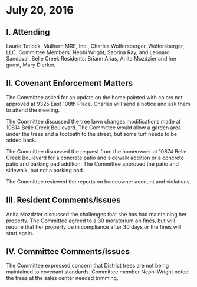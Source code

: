 # July 20, 2016

## I. Attending
Laurie Tatlock, Mulhern MRE, Inc., Charles Wolfersberger, Wolfersberger, LLC.  Committee Members: Nephi Wright, Sabrina Ray, and Leonard Sandoval. Belle Creek Residents: Briann Arias, Anita Mozdzier and her guest, Mary Dierker.

## II. Covenant Enforcement Matters
The Committee asked for an update on the home painted with colors not approved at 9325 East 108th Place.  Charles will send a notice and ask them to attend the meeting.

The Committee discussed the tree lawn changes modifications made at 10814 Belle Creek Boulevard.  The Committee would allow a garden area under the trees and a footpath to the street, but some turf needs to be added back.

The Committee discussed the request from the homeowner at 10874 Belle Creek Boulevard for a concrete patio and sidewalk addition or a concrete patio and parking pad addition.  The Committee approved the patio and sidewalk, but not a parking pad.

The Committee reviewed the reports on homeowner account and violations.

## III. Resident Comments/Issues
Anita Mozdzier discussed the challenges that she has had maintaining her property.  The Committee agreed to a 30 moratorium on fines, but will require that her property be in compliance after 30 days or the fines will start again.

## IV. Committee Comments/Issues
The Committee expressed concern that District trees are not being maintained to covenant standards. Committee member Nephi Wright noted the trees at the sales center needed trimming.
